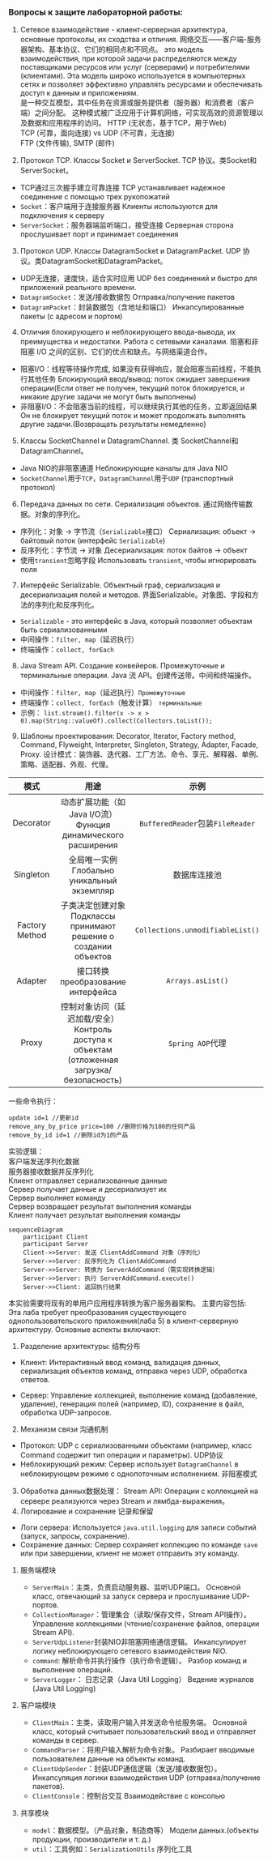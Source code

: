 ### Вопросы к защите лабораторной работы:
1. Сетевое взаимодействие - клиент-серверная архитектура, основные протоколы, их сходства и отличия. 网络交互——客户端-服务器架构、基本协议、它们的相同点和不同点。
это модель взаимодействия, при которой задачи распределяются между поставщиками ресурсов или услуг (серверами) и потребителями (клиентами). Эта модель широко используется в компьютерных сетях и позволяет эффективно управлять ресурсами и обеспечивать доступ к данным и приложениям.  
是一种交互模型，其中任务在资源或服务提供者（服务器）和消费者（客户端）之间分配。 这种模式被广泛应用于计算机网络，可实现高效的资源管理以及数据和应用程序的访问。
HTTP (无状态，基于TCP，用于Web)  
TCP (可靠，面向连接) vs UDP (不可靠，无连接)  
FTP (文件传输), SMTP (邮件)  


2. Протокол TCP. Классы Socket и ServerSocket. TCP 协议。类Socket和ServerSocket。
- TCP通过三次握手建立可靠连接 TCP устанавливает надежное соединение с помощью трех рукопожатий
- `Socket`：客户端用于连接服务器 Клиенты используются для подключения к серверу
- `ServerSocket`：服务器端监听端口，接受连接 Серверная сторона прослушивает порт и принимает соединения

3. Протокол UDP. Классы DatagramSocket и DatagramPacket. UDP 协议。类DatagramSocket和DatagramPacket。
- UDP无连接，速度快，适合实时应用 UDP без соединений и быстро для приложений реального времени.
- `DatagramSocket`：发送/接收数据包 Отправка/получение пакетов
- `DatagramPacket`：封装数据包（含地址和端口） Инкапсулированные пакеты (с адресом и портом)

4. Отличия блокирующего и неблокирующего ввода-вывода, их преимущества и недостатки. Работа с сетевыми каналами. 阻塞和非阻塞 I/O 之间的区别、它们的优点和缺点。与网络渠道合作。
- 阻塞I/O：线程等待操作完成, 如果没有获得响应，就会阻塞当前线程，不能执行其他任务  Блокирующий ввод/вывод: поток ожидает завершения операции(Если ответ не получен, текущий поток блокируется, и никакие другие задачи не могут быть выполнены)
- 非阻塞I/O：不会阻塞当前的线程，可以继续执行其他的任务，立即返回结果  Он не блокирует текущий поток и может продолжать выполнять другие задачи.(Возвращать результаты немедленно)

5. Классы SocketChannel и DatagramChannel. 类 SocketChannel和 DatagramChannel。
- Java NIO的非阻塞通道 Неблокирующие каналы для Java NIO
- `SocketChannel`用于`TCP`，`DatagramChannel`用于`UDP` (транспортный протокол)

6. Передача данных по сети. Сериализация объектов. 通过网络传输数据。对象的序列化。
- 序列化：对象 → 字节流（`Serializable`接口） Сериализация: объект → байтовый поток (интерфейс `Serializable`)
- 反序列化：字节流 → 对象 Десериализация: поток байтов → объект
- 使用`transient`忽略字段 Использовать `transient`, чтобы игнорировать поля

7. Интерфейс Serializable. Объектный граф, сериализация и десериализация полей и методов. 界面Serializable。对象图、字段和方法的序列化和反序列化。 
- `Serializable` - это интерфейс в Java, который позволяет объектам быть сериализованными
- 中间操作：`filter, map`（延迟执行）
- 终端操作：`collect, forEach`


8. Java Stream API. Создание конвейеров. Промежуточные и терминальные операции. Java 流 API。创建传送带。中间和终端操作。
- 中间操作：`filter, map`（延迟执行）`Промежуточные`
- 终端操作：`collect, forEach`（触发计算）
`терминальные`
- 示例：
`list.stream().filter(x -> x > 0).map(String::valueOf).collect(Collectors.toList());`

9. Шаблоны проектирования: Decorator, Iterator, Factory method, Command, Flyweight, Interpreter, Singleton, Strategy, Adapter, Facade, Proxy. 设计模式：装饰器、迭代器、工厂方法、命令、享元、解释器、单例、策略、适配器、外观、代理。

|      模式      |                                             用途                                             |               示例               |
| :------------: | :------------------------------------------------------------------------------------------: | :------------------------------: |
|   Decorator    |                 动态扩展功能（如Java I/O流）Функция динамического расширения                 | `BufferedReader`包装`FileReader` |
|   Singleton    |                         全局唯一实例 Глобально уникальный экземпляр                          |           数据库连接池           |
| Factory Method |               子类决定创建对象 Подклассы принимают решение о создании объектов               | `Collections.unmodifiableList()` |
|    Adapter     |                              接口转换 преобразование интерфейса                              |        `Arrays.asList()`         |
|     Proxy      | 控制对象访问（延迟加载/安全） Контроль доступа к объектам (отложенная загрузка/безопасность) |         `Spring AOP`代理         |


一些命令执行：
```
update id=1 //更新id
remove_any_by_price price=100 //删除价格为100的任何产品
remove_by_id id=1 //删除id为1的产品
```

实验逻辑：  
客户端发送序列化数据  
服务器接收数据并反序列化  
Клиент отправляет сериализованные данные  
Сервер получает данные и десериализует их  
Сервер выполняет команду  
Сервер возвращает результат выполнения команды  
Клиент получает результат выполнения команды  

```
sequenceDiagram
    participant Client
    participant Server
    Client->>Server: 发送 ClientAddCommand 对象（序列化）
    Server->>Server: 反序列化为 ClientAddCommand
    Server->>Server: 转换为 ServerAddCommand（需实现转换逻辑）
    Server->>Server: 执行 ServerAddCommand.execute()
    Server->>Client: 返回执行结果
```

本实验需要将现有的单用户应用程序转换为客户服务器架构。 主要内容包括:  
Эта лаба требует преобразования существующего однопользовательского приложения(лаба 5) в клиент-серверную архитектуру. Основные аспекты включают:
1. Разделение архитектуры: 结构分布
- Клиент: Интерактивный ввод команд, валидация данных, сериализация объектов команд, отправка через UDP, обработка ответов.

- Сервер: Управление коллекцией, выполнение команд (добавление, удаление), генерация полей (например, ID), сохранение в файл, обработка UDP-запросов.
2. Механизм связи 沟通机制
- Протокол: UDP с сериализованными объектами (например, класс Command содержит тип операции и параметры). UDP协议
- Неблокирующий режим: Сервер использует `DatagramChannel` в неблокирующем режиме с однопоточным исполнением. 非阻塞模式
3. Обработка данных数据处理：
   Stream API: Операции с коллекцией на сервере реализуются через Stream и лямбда-выражения。
4. Логирование и сохранение 记录和保留
- Логи сервера: Используется `java.util.logging` для записи событий (запуск, запросы, сохранение).
- Сохранение данных: Сервер сохраняет коллекцию по команде `save` или при завершении, клиент не может отправить эту команду.



1. 服务端模块
   - `ServerMain`：主类，负责启动服务器、监听UDP端口。 Основной класс, отвечающий за запуск сервера и прослушивание UDP-портов.
   - `CollectionManager`：管理集合（读取/保存文件，Stream API操作）。 Управление коллекциями (чтение/сохранение файлов, операции Stream API).
   - `ServerUdpListener`封装NIO非阻塞网络通信逻辑。  Инкапсулирует логику неблокирующего сетевого взаимодействия NIO.
   - `command`: 解析命令并执行操作（执行命令逻辑）。 Разбор команд и выполнение операций.
   - `ServerLogger`： 日志记录（Java Util Logging） Ведение журналов (Java Util Logging)


2. 客户端模块
   - `ClientMain`：主类，读取用户输入并发送命令给服务端。 Основной класс, который считывает пользовательский ввод и отправляет команды в сервер.
   - `CommandParser`：将用户输入解析为命令对象。 Разбирает вводимые пользователем данные на объекты команд.
   - `ClientUdpSender`：封装UDP通信逻辑（发送/接收数据包）。 Инкапсуляция логики взаимодействия UDP (отправка/получение пакетов).
   - `ClientConsole`：控制台交互 Взаимодействие с консолью


3. 共享模块
   - `model`：数据模型。（产品对象，制造商等） Модели данных.(объекты продукции, производители и т. д.)
   - `util`：工具例如：`SerializationUtils`  序列化工具